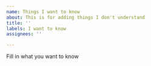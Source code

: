 ```yaml
---
name: Things I want to know
about: This is for adding things I don't understand
title: ''
labels: I want to know
assignees: ''

---
```


Fill in what you want to know
